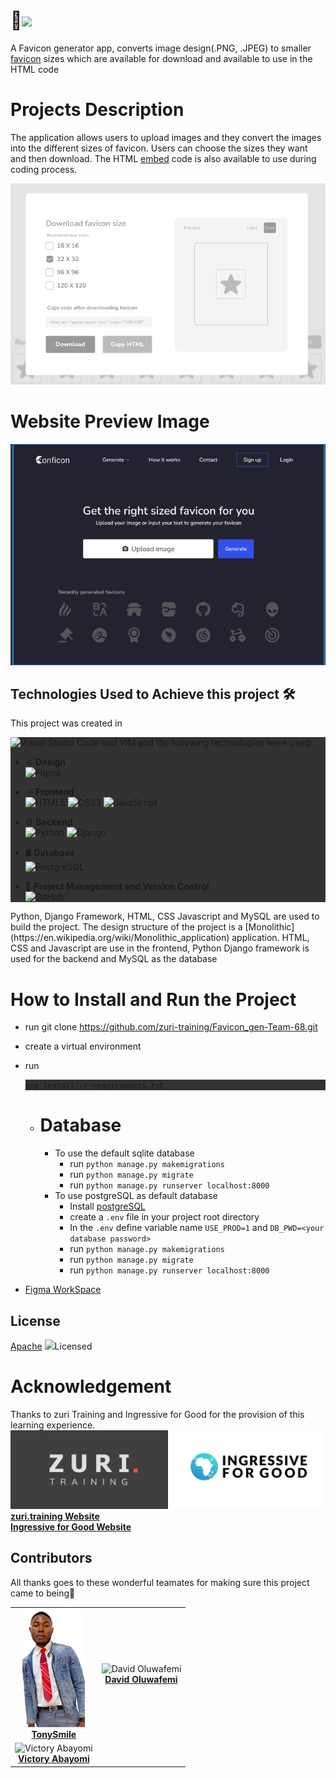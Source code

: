 
# 🧲[![](https://img.shields.io/badge/Conficon-blueviolet?style=for-the-badge)](https://hamzamohdzubair.github.io/redant/)
A Favicon generator app, converts image design(.PNG, .JPEG) to smaller [favicon](https://en.wikipedia.org/wiki/Favicon) sizes which are available for download and available to use in the HTML code

# Projects Description
The application allows users to upload images and they convert the images into the different sizes of favicon. Users can choose the sizes they want and then download.
The HTML [embed](https://en.wikipedia.org/wiki/Embedded) code is also available to use during coding process.


![My Image](media/footer.png)



# Website Preview Image



![HeaderImage](media/header.png)

## Technologies Used to Achieve this project 🛠️

This project was created in 
<div style="background-color: rgb(50, 50, 50);">

![Visual Studio Code](https://img.shields.io/badge/Visual%20Studio%20Code-0078d7.svg?style=for-the-badge&logo=visual-studio-code&logoColor=white) and VIM
and the following technologies were used: <br/>

* ♎ __Design__<br/>
        ![Figma](https://img.shields.io/badge/figma-%23F24E1E.svg?style=for-the-badge&logo=figma&logoColor=white)

* ⚛️ __Frontend__<br/>
      ![HTML5](https://img.shields.io/badge/html5-%23E34F26.svg?style=for-the-badge&logo=html5&logoColor=white)
      ![CSS3](https://img.shields.io/badge/css3-%231572B6.svg?style=for-the-badge&logo=css3&logoColor=white)
      ![JavaScript](https://img.shields.io/badge/javascript-%23323330.svg?style=for-the-badge&logo=javascript&logoColor=%23F7DF1E)

* ⚙️ __Backend__<br/>
        ![Python](https://img.shields.io/badge/python-3670A0?style=for-the-badge&logo=python&logoColor=ffdd54)
        ![Django](https://img.shields.io/badge/django-%23092E20.svg?style=for-the-badge&logo=django&logoColor=white)


* 🛢️ __Database__<br/>
        ![PostgreSQL](https://img.shields.io/badge/postgres-%23316192.svg?&style=for-the-badge&logo=postgresql&logoColor=white)


* 🎡 __Project Management and Version Control__<br/>
        ![GitHub](https://img.shields.io/badge/github-%23121011.svg?style=for-the-badge&logo=github&logoColor=white)
</div>
Python, Django Framework, HTML, CSS Javascript and MySQL are used to build the project. The design structure of the project is a [Monolithic](https://en.wikipedia.org/wiki/Monolithic_application) application. HTML, CSS and Javascript are use in the frontend, Python Django framework is used for the backend and MySQL as the database

# How to Install and Run the Project
-  run git clone https://github.com/zuri-training/Favicon_gen-Team-68.git 
- create a virtual environment
- run <div style="background-color: rgb(50, 50, 50);">```pip install -r requirements.txt``` </div>
  - # Database
    - To use the default sqlite database
      - run ```python manage.py makemigrations```
      - run ```python manage.py migrate```
      - run ```python manage.py runserver localhost:8000```
    - To use postgreSQL as default database
      - Install [postgreSQL](https://www.postgresql.org/download/)
      - create a ```.env``` file in your project root directory
      - In the ```.env``` define variable name ```USE_PROD=1``` and ```DB_PWD=<your database password>```
      - run ```python manage.py makemigrations```
      - run ```python manage.py migrate```
      - run ```python manage.py runserver localhost:8000```


- [Figma WorkSpace](https://www.figma.com/file/Om0i0dm6XOQN27utcHw5QD/Favicon-general?node-id=0%3A1)

## License
[Apache](https://www.apache.org/licenses/) ![](https://img.shields.io/badge/Apache-0078d7.svg)Licensed
# Acknowledgement 
Thanks to zuri Training and Ingressive for Good for the provision of this learning experience.
![zuri and Ingressive for good](https://raw.githubusercontent.com/zuri-training/Favicon_gen-Team-68/Tony-smile-patch-4/media/images%20(2).png)
<b>[zuri.training Website](https://www.google.com/search?q=ingressive+for+good+and+zuri&tbm=isch&ved=2ahUKEwjdjd__5cj5AhVtxYUKHSTmBPsQ2-cCegQIABAC&oq=ingressive+for+good+and+zuri&gs_lcp=ChJtb2JpbGUtZ3dzLXdpei1pbWcQAzoECCMQJzoFCAAQgAQ6BAgAEBg6BAgAEB5QkgpY3jVghj5oAHAAeACAAdYCiAGIFZIBBTItNy4zmAEAoAEBwAEB&sclient=mobile-gws-wiz-img&ei=TzX6Yp2qLO2KlwSkzJPYDw&bih=790&biw=412&client=ms-android-samsung-gj-rev1&prmd=inv#imgrc=udzWW0MUN1kayM)</b>
<br><b>[Ingressive for Good Website](https://ingressive.org/)</b>

## Contributors
All thanks goes to these wonderful teamates for making sure this project came to being👏
<!--Please use the format below to add your own details. 3 persons in each row -->
<table>
  <tr>
    <td align="center" style="backgroundColor:blueviolet";>
    <img src="https://raw.githubusercontent.com/Tony-smile/images-icons/master/images/Tony.png" width="100px;" alt="Tony-smile"/><br />
    <a href="https://tony-smile.github.io/mock-poetfolio/#"><b>TonySmile</b></a><br>
    </td>
           <td align="center" style="backgroundColor:blueviolet";>
    <img src="https://avatars.githubusercontent.com/u/57117270" width="100px;" alt="David Oluwafemi"/><br />
    <a href="https://davisphem.me/"><b>David Oluwafemi</b></a><br>
    </td>
  </tr>
  <tr>
        <td align="center" style="backgroundColor:blueviolet";>
    <img src="https://avatars.githubusercontent.com/u/63854917" width="100px;" alt="Victory Abayomi"/><br />
    <a href="https://www.linkedin.com/in/victory-abayomi-70b431201/"><b>Victory Abayomi</b></a><br>
    </td>
        
  </tr>
</table>
